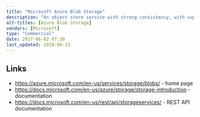 ```yaml
---
title: "Microsoft Azure Blob Storage"
description: "An object store service with strong consistency, with support for multiple blob types (block, page and append), multiple storage tiers (hot, cold and archive) and deep integration to the Azure ecosystem.  Block blobs are comprised of one or more blocks with operations done at the block level with changes made visible via a final commit; page blobs are collections of 512-byte pages optimised for random read and write operations against one or more pages; and append blobs only support modification via the addition of new data to the end of the blob.  Objects are organised into containers and indexed by string, with the option to list objects by prefix and to summarise results based on a delimiter allowing a filesystem to be approximated.  Supports name-value pair metadata against containers and objects, both optimistic and pessimistic (lock based) concurrency, snapshots (providing read only access to objects as they were when the snapshot was taken), soft deletes (allowing previous versions of objects to be recovered), access control via access tokens (shared access signatures), public access to containers, configurable geo redundancy, encryption of objects (Azure Storage Service Encryption - SSE) and support for SSL connections, multi-part uploads, the use of custom domains, and logging and metrics (Azure Storage Analytics).  Provides a REST API, web app (Azure Storage Explorer), a range of SDKs, a CLI and PowerShell integration."
alt-titles: [Azure Blob Storage]
vendors: [Microsoft]
type: "Commercial"
date: 2017-06-02 07:30
last_updated: 2018-06-13
---
```

## Links

* <https://azure.microsoft.com/en-us/services/storage/blobs/> - home page
* <https://docs.microsoft.com/en-us/azure/storage/storage-introduction> - documentation
* <https://docs.microsoft.com/en-us/rest/api/storageservices/> - REST API documentation
